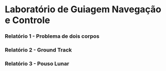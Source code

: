# **Laboratório de Guiagem Navegação e Controle**

### Relatório 1 - Problema de dois corpos

### Relatório 2 - Ground Track

### Relatório 3 - Pouso Lunar
